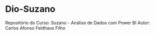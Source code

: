 # Dio-Suzano
Repositório do Curso: Suzano - Análise de Dados com Power BI
Autor: Carlos Afonso Feldhaus Filho
